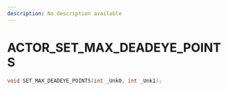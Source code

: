 ```yaml
---
description: No description available 
---
```


# ACTOR\_SET_MAX_DEADEYE_POINTS

```cpp
void SET_MAX_DEADEYE_POINTS(int _Unk0, int _Unk1);
```